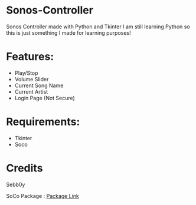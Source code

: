 # Sonos-Controller
Sonos Controller made with Python and Tkinter
I am still learning Python so this is just something I made for learning purposes!

# Features:
- Play/Stop
- Volume Slider
- Current Song Name
- Current Artist
- Login Page (Not Secure)

# Requirements:
- Tkinter
- Soco

# Credits
Sebb0y

SoCo Package : [Package Link](https://pypi.org/project/soco/)

